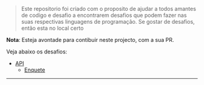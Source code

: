 
> Este repositorio foi criado com o proposito de ajudar a todos amantes de codigo e desafio a encontrarem desafios que podem fazer nas suas respectivas linguagens de programação.
> Se gostar de desafios, então esta no local certo

**Nota**: Esteja avontade para contibuir neste projecto, com a sua PR.

Veja abaixo os desafios:
   
   - [API](./API/)
        -  [Enquete](./API/enquete-api/Readme.md)
---


